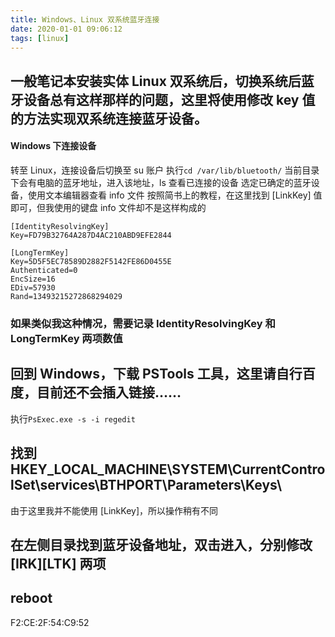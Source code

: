 ```yaml
---
title: Windows、Linux 双系统蓝牙连接
date: 2020-01-01 09:06:12
tags: [linux]
---
```

 一般笔记本安装实体 Linux 双系统后，切换系统后蓝牙设备总有这样那样的问题，这里将使用修改 key 值的方法实现双系统连接蓝牙设备。
--------
#### Windows 下连接设备
转至 Linux，连接设备后切换至 su 账户
执行`cd /var/lib/bluetooth/`
当前目录下会有电脑的蓝牙地址，进入该地址，ls 查看已连接的设备
选定已确定的蓝牙设备，使用文本编辑器查看 info 文件
按照简书上的教程，在这里找到 [LinkKey] 值即可，但我使用的键盘 info 文件却不是这样构成的
```
[IdentityResolvingKey]
Key=FD79B32764A287D4AC210ABD9EFE2844

[LongTermKey]
Key=5D5F5EC78589D2882F5142FE86D0455E
Authenticated=0
EncSize=16
EDiv=57930
Rand=13493215272868294029

```
### 如果类似我这种情况，需要记录 IdentityResolvingKey 和 LongTermKey 两项数值
## 回到 Windows，下载 PSTools 工具，这里请自行百度，目前还不会插入链接……

执行`PsExec.exe -s -i regedit`
## 找到 HKEY_LOCAL_MACHINE\SYSTEM\CurrentControlSet\services\BTHPORT\Parameters\Keys\
由于这里我并不能使用 [LinkKey]，所以操作稍有不同
## 在左侧目录找到蓝牙设备地址，双击进入，分别修改 [IRK][LTK] 两项
## reboot


F2:CE:2F:54:C9:52
